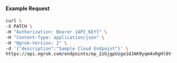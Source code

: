 <!-- Code generated for API Clients. DO NOT EDIT. -->

#### Example Request

```bash
curl \
-X PATCH \
-H "Authorization: Bearer {API_KEY}" \
-H "Content-Type: application/json" \
-H "Ngrok-Version: 2" \
-d '{"description":"Sample Cloud Endpoint"}' \
https://api.ngrok.com/endpoints/ep_2zGjgpUzgo1dJAK9yqm4xRgHl0V
```
